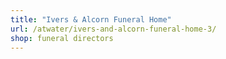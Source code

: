 ```yaml
---
title: "Ivers & Alcorn Funeral Home"
url: /atwater/ivers-and-alcorn-funeral-home-3/
shop: funeral directors
---
```

